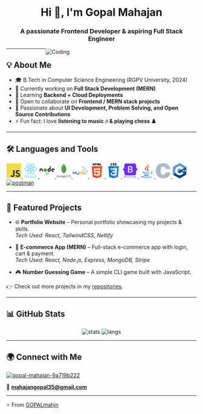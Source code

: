 <h1 align="center">Hi 👋, I'm Gopal Mahajan</h1>
<h3 align="center">A passionate Frontend Developer & aspiring Full Stack Engineer</h3>

<img align="right" alt="Coding" width="400" src="https://user-images.githubusercontent.com/55389276/140866485-8fb1c876-9a8f-4d6a-98dc-08c4981eaf70.gif">

---

## 💡 About Me  
- 🎓 B.Tech in Computer Science Engineering (RGPV University, 2024)  
- 🔭 Currently working on **Full Stack Development (MERN)**  
- 🌱 Learning **Backend + Cloud Deployments**  
- 🤝 Open to collaborate on **Frontend / MERN stack projects**  
- 💬 Passionate about **UI Development, Problem Solving, and Open Source Contributions**  
- ⚡ Fun fact: I love **listening to music 🎶 & playing chess ♟️**  

---

## 🛠️ Languages and Tools  
<p align="left"> 
<a href="https://developer.mozilla.org/en-US/docs/Web/JavaScript" target="_blank"> <img src="https://raw.githubusercontent.com/devicons/devicon/master/icons/javascript/javascript-original.svg" alt="javascript" width="40" height="40"/> </a> 
<a href="https://reactjs.org/" target="_blank"> <img src="https://raw.githubusercontent.com/devicons/devicon/master/icons/react/react-original-wordmark.svg" alt="react" width="40" height="40"/> </a> 
<a href="https://nodejs.org" target="_blank"> <img src="https://raw.githubusercontent.com/devicons/devicon/master/icons/nodejs/nodejs-original-wordmark.svg" alt="nodejs" width="40" height="40"/> </a> 
<a href="https://www.mongodb.com/" target="_blank"> <img src="https://raw.githubusercontent.com/devicons/devicon/master/icons/mongodb/mongodb-original-wordmark.svg" alt="mongodb" width="40" height="40"/> </a> 
<a href="https://www.mysql.com/" target="_blank"> <img src="https://raw.githubusercontent.com/devicons/devicon/master/icons/mysql/mysql-original-wordmark.svg" alt="mysql" width="40" height="40"/> </a> 
<a href="https://www.w3.org/html/" target="_blank"> <img src="https://raw.githubusercontent.com/devicons/devicon/master/icons/html5/html5-original-wordmark.svg" alt="html5" width="40" height="40"/> </a> 
<a href="https://www.w3schools.com/css/" target="_blank"> <img src="https://raw.githubusercontent.com/devicons/devicon/master/icons/css3/css3-original-wordmark.svg" alt="css3" width="40" height="40"/> </a> 
<a href="https://getbootstrap.com" target="_blank"> <img src="https://raw.githubusercontent.com/devicons/devicon/master/icons/bootstrap/bootstrap-plain-wordmark.svg" alt="bootstrap" width="40" height="40"/> </a> 
<a href="https://www.java.com" target="_blank"> <img src="https://raw.githubusercontent.com/devicons/devicon/master/icons/java/java-original.svg" alt="java" width="40" height="40"/> </a> 
<a href="https://www.cprogramming.com/" target="_blank"> <img src="https://raw.githubusercontent.com/devicons/devicon/master/icons/c/c-original.svg" alt="c" width="40" height="40"/> </a> 
<a href="https://www.w3schools.com/cpp/" target="_blank"> <img src="https://raw.githubusercontent.com/devicons/devicon/master/icons/cplusplus/cplusplus-original.svg" alt="cplusplus" width="40" height="40"/> </a> 
<a href="https://postman.com" target="_blank"> <img src="https://www.vectorlogo.zone/logos/getpostman/getpostman-icon.svg" alt="postman" width="40" height="40"/> </a> 
</p>  

---

## 📌 Featured Projects  

- 🌐 **Portfolio Website** – Personal portfolio showcasing my projects & skills.  
  _Tech Used: React, TailwindCSS, Netlify_  

- 🛒 **E-commerce App (MERN)** – Full-stack e-commerce app with login, cart & payment.  
  _Tech Used: React, Node.js, Express, MongoDB, Stripe_  

- 🎮 **Number Guessing Game** – A simple CLI game built with JavaScript.  

👉 Check out more projects in my [repositories](https://github.com/GOPALmahjn?tab=repositories).  

---

## 📊 GitHub Stats  

<p align="center">
  <img src="https://github-readme-stats.vercel.app/api?username=GOPALmahjn&show_icons=true&theme=tokyonight" alt="stats" />  
  <img src="https://github-readme-stats.vercel.app/api/top-langs/?username=GOPALmahjn&layout=compact&theme=tokyonight" alt="langs" />
</p>  

---

## 🌍 Connect with Me  
<p align="left">
<a href="https://linkedin.com/in/gopal-mahajan-9a719b222" target="blank"><img align="center" src="https://raw.githubusercontent.com/rahuldkjain/github-profile-readme-generator/master/src/images/icons/Social/linked-in-alt.svg" alt="gopal-mahajan-9a719b222" height="30" width="40" /></a>  
</p>  

📧 **mahajangopal35@gmail.com**  

---
⭐️ From [GOPALmahjn](https://github.com/GOPALmahjn)

